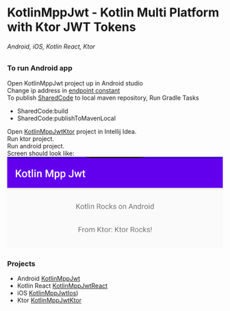 # KotlinMppJwt - Kotlin Multi Platform with Ktor JWT Tokens

###### Android, iOS, Kotlin React, Ktor


### To run Android app


Open KotlinMppJwt project up in Android studio<br/>
Change ip address in [endpoint constant](SharedCode/src/commonMain/kotlin/ConstantsShared.kt)<br/>
To publish [SharedCode](SharedCode) to local maven repository, Run Gradle Tasks
* SharedCode:build
* SharedCode:publishToMavenLocal

Open [KotlinMppJwtKtor](backend/KotlinMppJwtKtor) project in Intellij Idea.<br/>
Run ktor project.<br/>
Run android project.<br/>
Screen should look like: <br/>
![Android Picture](https://github.com/eloew/KotlinMppJwt/blob/master/app/src/main/res/drawable/android.png?raw=true)


### Projects
* Android [KotlinMppJwt](README.md) 
* Kotlin React [KotlinMppJwtReact](js/KotlinMppJwtReact) 
* iOS [KotlinMppJwtIos](iOS/KotlinMppJwtIos)) 
* Ktor [KotlinMppJwtKtor](backend/KotlinMppJwtKtor) 



